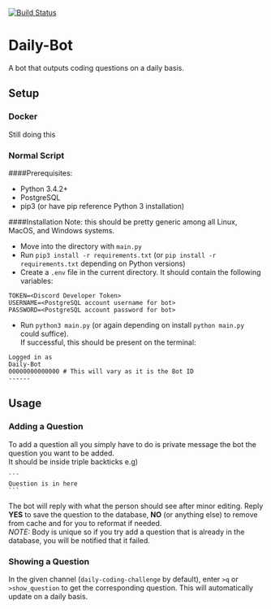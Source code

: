 [![Build Status](https://travis-ci.org/nikmanG/daily-bot-test.svg?branch=master)](https://travis-ci.org/nikmanG/daily-bot-test)

# Daily-Bot
A bot that outputs coding questions on a daily basis.

## Setup
### Docker
Still doing this

### Normal Script
####Prerequisites:
- Python 3.4.2+
- PostgreSQL
- pip3 (or have pip reference Python 3 installation)

####Installation
Note: this should be pretty generic among all Linux, MacOS, and Windows systems.

- Move into the directory with `main.py`
- Run `pip3 install -r requirements.txt` (or `pip install -r requirements.txt` depending on Python versions)
- Create a `.env` file in the current directory. It should contain the following variables:
```
TOKEN=<Discord Developer Token>
USERNAME=<PostgreSQL account username for bot>
PASSWORD=<PostgreSQL account password for bot>
```
- Run `python3 main.py` (or again depending on install `python main.py` could suffice).<br>
If successful, this should be present on the terminal:
```
Logged in as
Daily-Bot
00000000000000 # This will vary as it is the Bot ID
------
``` 

## Usage
### Adding a Question
To add a question all you simply have to do is private message the bot the question you want to be added.<br>
It should be inside triple backticks e.g)<br>
``````
```
Question is in here
```
``````
The bot will reply with what the person should see after minor editing.
Reply **YES** to save the question to the database, **NO** (or anything else) to remove from cache and for you to reformat if needed.
<br>
*NOTE:* Body is unique so if you try add a question that is already in the database, you will be notified that it failed.

### Showing a Question
In the given channel (`daily-coding-challenge` by default), enter `>q` or `>show_question` to get the corresponding question.
This will automatically update on a daily basis.